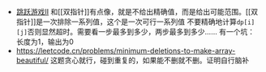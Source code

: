 - [跳跃游戏II](https://leetcode.cn/problems/jump-game-ii)
和[[双指针]]有点像，就是不给出精确值，而是给出可能范围。[[双指针]]是一次排除一系列值，这个是一次可行一系列值
不要精确地计算`dp[i][j]`否则显然超时。需要看一步最多到多少，两步最多到多少……
有一个坑：长度为1，输出为0
- https://leetcode.cn/problems/minimum-deletions-to-make-array-beautiful/
这题贪心就行，碰到重复的，如果能不删就不删。证明自行脑补